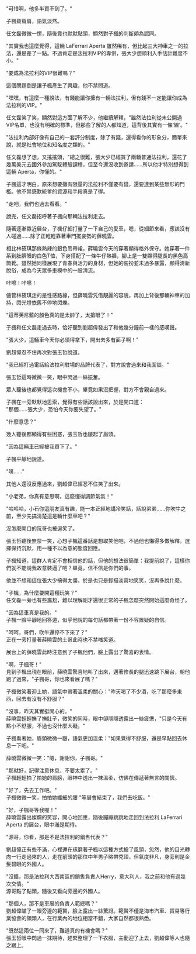 "可惜啊，他多半買不到了。"  

子楓聳聳肩，語氣淡然。  

任文磊微微一愣，隨後竟也默默點頭，顯然對子楓的判斷頗為認同。

"其實我也這麼覺得，這輛 LaFerrari Aperta 雖然稀有，但比起三大神車之一的拉法，還是差了一點。不過肯定是法拉利VIP的專供，張大少想順利入手估計難度不小。"  

"要成為法拉利的VIP很難嗎？"  

這個問題倒是讓子楓產生了興趣，他不禁問道。  

"嘿嘿，有這麼一種說法，有錢能讓你擁有一輛法拉利，但有錢不一定能讓你成為法拉利的VIP。"  

任文磊笑了笑，顯然對這方面了解不少，他繼續解釋，"雖然法拉利從未公開過VIP名單，也沒有明確的標準，但那些了解的人都知道，這背後其實有一條‘線’。"  

"法拉利內部好像有自己的一套評分制度，除了有錢，還得看你的形象分，簡單來說，就是社會地位和知名度之類的。"  

任文磊想了想，又搖搖頭，"總之很難，張大少已經買了兩輛普通法拉利，還花了幾萬美元去國外參加駕駛體驗課程，但至今還沒收到邀請……所以他才特別想得到這輛 Aperta，你懂的。"  

子楓這才明白，原來想要擁有限量的法拉利不僅要有錢，還要達到某些無形的門檻。他不禁感歎統爹的資源和手段真是了得。  

"走吧，我們也過去看看。"  

說完，任文磊招呼著子楓向那輛法拉利走去。

隨著逐漸靠近展台，子楓仔細打量了一下自己的愛車，嗯，從細節來看，應該沒有人碰過……除了正輕輕靠著車門擺姿勢的薛曉雲。

相比林筱琪那條熱辣的銀色吊帶裙，薛曉雲今天的穿著顯得格外保守。她穿著一件系到肚臍眼的白色T恤，下身搭配了一條牛仔熱褲，腳上是一雙顯得腿長的黑色高筒靴。雖然她同樣展現了青春與活力的身材，但她的裝扮並未過多暴露，顯得清新脫俗，成為今天眾多車模中的一股清流。

咔嚓！咔嚓！

儘管林筱琪走的是性感路線，但薛曉雲凭借靚麗的容貌，再加上背後那輛神車的加持，閃光燈依舊不停地閃爍。

"這蒂芙尼藍的顏色真的是太帥了，太搶眼了！"  

子楓和任文磊走過去時，恰好聽到劉超偉發出了和他幾分鐘前一樣的感嘆聲。  

"張大少，這輛車今天你必須得拿下，開出去多有面子啊！"  

劉超偉忍不住再次對張玉哲說道。  

"我已經打過電話給法拉利駐場的品牌代表了，對方說會過來和我面談。"  

張玉哲這時微微一笑，眼中閃過一絲振奮。  

眾人聽後也都覺得這次機會不小，畢竟如果沒把握，對方不會親自過來。  

子楓在一旁默默地思索，覺得有些話該說出來，於是開口道：  
"那個……張大少，恐怕今天你要失望了。"  

"什麼意思？"  

幾人聽後都顯得有些困惑，張玉哲也皺起了眉頭。  

"因為這輛車已經被我買下了。"  

子楓平靜地說道。  

"噗……"  

其他人還沒反應過來，劉超偉已經忍不住笑了出來。  

"小老弟，你真有意思啊，這麼懂得調節氣氛！"  

"哈哈哈，小石你這朋友真有趣，能一本正經地講冷笑話，話說弟弟……你吹牛之前，至少先搞清楚這是輛什麼車吧？"  

沒怎麼開口的阮哥也被逗笑了。


張玉哲聽後無奈一笑，心想子楓這番話是想取笑他吧，不過他也懶得多做解釋，選擇保持沉默，用一種不以為意的態度回應。

子楓知道，這群人肯定不會相信他的話，但他的想法很簡單：我提前說了，這樣你們就不能說我故意裝逼了吧？畢竟，信不信是你們的事。

他並不想和這位張大少搞得太僵，於是也只是輕描淡寫地笑笑，沒再多說什麼。

"子楓，為什麼要開這種玩笑？"  
任文磊一旁也有些尷尬，難以理解剛才還很正常的子楓怎麼突然開始這麼奇怪了。

"因為這車真是我的。"  
子楓一臉平靜地回答道，似乎他說的每句話都帶著一份不容置疑的自信。

"呵呵，哥們，吹牛還停不下來了？"  
正在一旁打量著薛曉雲的土哥此時也不禁嗤笑道。


展台上的薛曉雲此時注意到了子楓他們，臉上露出了驚喜的表情。

"啊，子楓哥！"  
見到子楓出現在眼前，薛曉雲驚喜地叫了出來，邁著修長的腿迅速跳下展台，朝他跑了過來，"子楓哥，你也來看展了嗎？"

子楓微笑著迎上她，語氣中帶著溫柔的關心："昨天喝了不少酒，吃了那麼多東西，回去有沒有不舒服？"

"沒事，昨天其實挺開心的。"  
薛曉雲輕輕撫了撫肚子，微笑的同時，眼中卻隱隱透露出一絲疲憊，"只是今天有點小不舒服，不過也沒什麼大礙。"

子楓看著她，眉頭微微一皺，語氣更加溫柔："如果覺得不舒服，還是早點回去休息一下吧。"

薛曉雲微微一笑："嗯，謝謝你，子楓哥。"

"那就好，記得注意休息，不要太累了。"  
子楓輕輕拍了拍她的肩膀，眼神中透出一抹溫柔，仿佛在傳遞著無言的關懷。

"好了，先去工作吧。"  
子楓微微一笑，拍拍她纖細的腰
"等展會結束了，我們去吃飯。"

"好，子楓哥等我喔！"  
薛曉雲露出燦爛的笑容，開心地回應，隨後蹦蹦跳跳地走回到法拉利 LaFerrari Aperta 的展台，眼中滿是期待。

"源哥，你看，那是不是法拉利的銷售代表？"

劉超偉正有些不滿，心裡還在琢磨著子楓以這種方式搶了風頭，忽然，他的目光轉向一行走過來的人，走在前頭的那位中年男子略帶秃頂，但氣度非凡，身旁則是金髮碧眼的外國人。

"沒錯，那是法拉利大西南區的銷售負責人Herry，意大利人，我之前和他有過幾次交情。"  
源哥點了點頭，隨後又看向旁邊的外國人。

"那個人，那不是車展的負責人範總嗎？"  
劉超偉瞄了一眼旁邊的範賢，臉上露出一絲驚訝。範賢不僅是海市汽車、貿易等行業協會的領頭人，在行業內的地位相當不錯，大家自然都很熟悉。

"既然這兩位一同來了，難道真的有機會嗎？"  
張玉哲眼中閃過一抹期待，趕緊整理了一下衣服，主動迎了上去，劉超偉等人也隨之跟上。